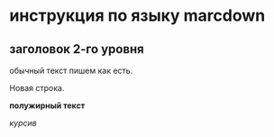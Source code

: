 # инструкция по языку marcdown

## заголовок 2-го уровня

обычный текст пишем как есть.

Новая строка.

**полужирный текст**

*курсив*

